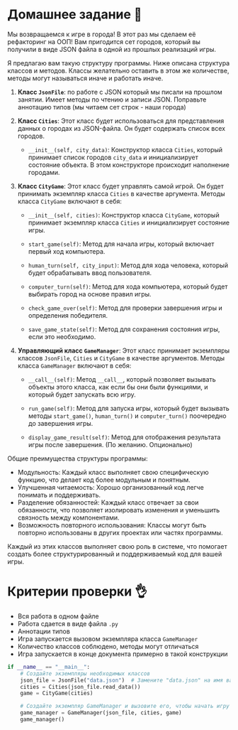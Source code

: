 # Домашнее задание 📃

Мы возвращаемся к игре в города! В этот раз мы сделаем её рефакторинг на ООП!
Вам пригодится сет городов, который вы получили в виде JSON файла в одной из прошлых реализаций игры.

Я предлагаю вам такую структуру программы. Ниже описана структура классов и методов.
Классы желательно оставить в этом же количестве, методы могут называться иначе и работать иначе.

1. **Класс `JsonFile`**: по работе с JSON который мы писали на прошлом занятии. Имеет методы по чтению и записи JSON. Поправьте аннотацию типов (мы читаем сет строк - наши города)

2. **Класс `Cities`**: Этот класс будет использоваться для представления данных о городах из JSON-файла. Он будет содержать список всех городов.

   - `__init__(self, city_data)`: Конструктор класса `Cities`, который принимает список городов `city_data` и инициализирует состояние объекта. В этом конструкторе происходит наполнение городами.

3. **Класс `CityGame`**: Этот класс будет управлять самой игрой. Он будет принимать экземпляр класса `Cities` в качестве аргумента. Методы класса `CityGame` включают в себя:

   - `__init__(self, cities)`: Конструктор класса `CityGame`, который принимает экземпляр класса `Cities` и инициализирует состояние игры.

   - `start_game(self)`: Метод для начала игры, который включает первый ход компьютера.

   - `human_turn(self, city_input)`: Метод для хода человека, который будет обрабатывать ввод пользователя.

   - `computer_turn(self)`: Метод для хода компьютера, который будет выбирать город на основе правил игры.

   - `check_game_over(self)`: Метод для проверки завершения игры и определения победителя.

   - `save_game_state(self)`: Метод для сохранения состояния игры, если это необходимо.

4. **Управляющий класс `GameManager`**: Этот класс принимает экземпляры классов `JsonFile`, `Cities` и `CityGame` в качестве аргументов. Методы класса `GameManager` включают в себя:

   - `__call__(self)`: Метод `__call__`, который позволяет вызывать объекты этого класса, как если бы они были функциями, и который будет запускать всю игру.

   - `run_game(self)`: Метод для запуска игры, который будет вызывать методы `start_game()`, `human_turn()` и `computer_turn()` поочередно до завершения игры.

   - `display_game_result(self)`: Метод для отображения результата игры после завершения. (По желанию. Опционально)

Общие преимущества структуры программы:

- Модульность: Каждый класс выполняет свою специфическую функцию, что делает код более модульным и понятным.
- Улучшенная читаемость: Хорошо организованный код легче понимать и поддерживать.
- Разделение обязанностей: Каждый класс отвечает за свои обязанности, что позволяет изолировать изменения и уменьшить связность между компонентами.
- Возможность повторного использования: Классы могут быть повторно использованы в других проектах или частях программы.

Каждый из этих классов выполняет свою роль в системе, что помогает создать более структурированный и поддерживаемый код для вашей игры.
# Критерии проверки 👌

- Вся работа в одном файле
- Работа сдается в виде файла `.py`
- Аннотации типов
- Игра запускается вызовом экземпляра класса `GameManager`
- Количество классов соблюдено, методы могут отличаться
- Игра запускается в конце документа примерно в такой конструкции

```python
if __name__ == "__main__":
    # Создайте экземпляры необходимых классов
    json_file = JsonFile("data.json")  # Замените "data.json" на имя вашего JSON-файла
    cities = Cities(json_file.read_data())
    game = CityGame(cities)

    # Создайте экземпляр GameManager и вызовите его, чтобы начать игру
    game_manager = GameManager(json_file, cities, game)
    game_manager()
```